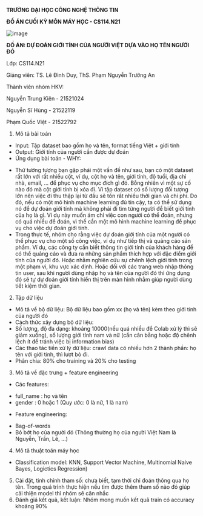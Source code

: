 **TRƯỜNG ĐẠI HỌC CÔNG NGHỆ THÔNG TIN**

**ĐỒ ÁN CUỐI KỲ MÔN MÁY HỌC - CS114.N21**

![image](https://github.com/kiendoo4/Final-project/assets/95215777/b2b3fc57-6a39-4eb2-8513-2cdc9ae6b269)


**ĐỒ ÁN: DỰ ĐOÁN GIỚI TÍNH CỦA NGƯỜI VIỆT DỰA VÀO HỌ TÊN NGƯỜI ĐÓ**

Lớp: CS114.N21

Giảng viên: TS. Lê Đình Duy, ThS. Phạm Nguyễn Trường An

Thành viên nhóm HKV:

Nguyễn Trung Kiên - 21521024

Nguyễn Sĩ Hùng - 21522119

Phạm Quốc Việt - 21522792
1. Mô tả bài toán
- Input: Tập dataset bao gồm họ và tên, format tiếng Việt + giới tính
- Output: Giới tính của người cần được dự đoán
- Ứng dụng bài toán - WHY:
+ Thử tưởng tượng bạn gặp phải một vấn đề như sau, bạn có một dataset rất lớn với rất nhiều cột, ví dụ, cột họ và tên, giới tính, độ tuổi, địa chỉ nhà, email, ... để phục vụ cho mục đích gì đó. Bỗng nhiên vì một sự cố nào đó mà cột giới tính bị xóa đi. Vì tập dataset có số lượng đối tượng lớn nên việc đi thu thập lại từ đầu sẽ tốn rất nhiều thời gian và chi phí. Do đó, nếu có một mô hình machine learning đủ tin cậy, ta có thể sử dụng nó để dự đoán giới tính mà không phải đi tìm từng người để biết giới tính của họ là gì. Ví dụ này muốn ám chỉ việc con người có thể đoán, nhưng có quá nhiều để đoán, vì thế cần một mô hình machine learning để phục vụ cho việc dự đoán giới tính.
+ Trong thực tế, nhóm cho rằng việc dự đoán giới tính của một người có thể phục vụ cho một số công việc, ví dụ như tiếp thị và quảng cáo sản phẩm. Ví dụ, các công ty cần biết thông tin giới tính của khách hàng để có thể quảng cáo và đưa ra những sản phẩm thích hợp với đặc điểm giới tính của người đó. Hoặc nhằm nghiên cứu sự chênh lệch giới tính trong một phạm vi, khu vực xác định. Hoặc đối với các trang web nhập thông tin user, sau khi người dùng nhập họ và tên của người đó thì ứng dụng đó sẽ tự dự đoán giới tính hiển thị trên màn hình nhằm giúp người dùng tiết kiệm thời gian.
2. Tập dữ liệu
- Mô tả về bộ dữ liệu: Bộ dữ liệu bao gồm xx (họ và tên) kèm theo giới tính của người đó
- Cách thức xây dựng bộ dữ liệu:
- Số lượng, độ đa dạng: khoảng 10000(nếu quá nhiều để Colab xử lý thì sẽ giảm xuống), số lượng giới tính nam và nữ (cần cân bằng hoặc độ chênh lệch ít để tránh việc bị information bias)
- Các thao tác tiền xử lý dữ liệu: crawl data có nhiều hơn 2 thành phần: họ tên với giới tính, thì lượt bỏ đi.
- Phân chia: 80% cho training và 20% cho testing
3. Mô tả về đặc trưng + feature engineering
- Các features:
+ full_name : họ và tên
+ gender : 0 hoặc 1 (Quy ước: 0 là nữ, 1 là nam)
- Feature engineering:
+ Bag-of-words
+ Bỏ bớt họ của người đó (Thông thường họ của người Việt Nam là Nguyễn, Trần, Lê, ...)
4. Mô tả thuật toán máy học
+ Classification model: KNN, Support Vector Machine, Multinomial Naive Bayes, Logictics Regression)
5. Cài đặt, tinh chỉnh tham số: chưa biết, tạm thời chỉ đoán thông qua họ tên. Trong quá trình thực hiện nếu tìm được thêm tham số nào đó giúp cải thiện model thì nhóm sẽ cân nhắc
6. Đánh giá kết quả, kết luận: Nhóm mong muốn kết quả train có accuracy khoảng 90%
